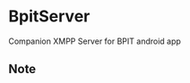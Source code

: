 <h1> BpitServer </h1>
Companion XMPP Server for BPIT android app

<h2> Note </h2
This project has been discontinued because, apparently college doesn't believe in hiring a guy to maintain server.
I may or not may not make it a independent project (for the poor souls of my college) after my exams.

